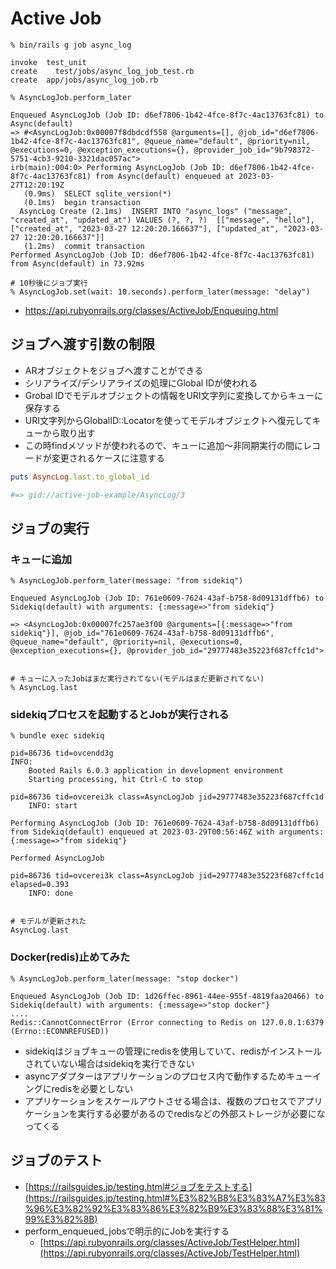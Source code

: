 # Active Job

```shell
% bin/rails g job async_log

invoke  test_unit
create    test/jobs/async_log_job_test.rb
create  app/jobs/async_log_job.rb
```

```shell
% AsyncLogJob.perform_later

Enqueued AsyncLogJob (Job ID: d6ef7806-1b42-4fce-8f7c-4ac13763fc81) to Async(default)
=> #<AsyncLogJob:0x00007f8dbdcdf558 @arguments=[], @job_id="d6ef7806-1b42-4fce-8f7c-4ac13763fc81", @queue_name="default", @priority=nil, @executions=0, @exception_executions={}, @provider_job_id="9b798372-5751-4cb3-9210-3321dac057ac">
irb(main):004:0> Performing AsyncLogJob (Job ID: d6ef7806-1b42-4fce-8f7c-4ac13763fc81) from Async(default) enqueued at 2023-03-27T12:20:19Z
   (0.9ms)  SELECT sqlite_version(*)
   (0.1ms)  begin transaction
  AsyncLog Create (2.1ms)  INSERT INTO "async_logs" ("message", "created_at", "updated_at") VALUES (?, ?, ?)  [["message", "hello"], ["created_at", "2023-03-27 12:20:20.166637"], ["updated_at", "2023-03-27 12:20:20.166637"]]
   (1.2ms)  commit transaction
Performed AsyncLogJob (Job ID: d6ef7806-1b42-4fce-8f7c-4ac13763fc81) from Async(default) in 73.92ms
```

```shell
# 10秒後にジョブ実行
% AsyncLogJob.set(wait: 10.seconds).perform_later(message: "delay")
```
- https://api.rubyonrails.org/classes/ActiveJob/Enqueuing.html

## ジョブへ渡す引数の制限
- ARオブジェクトをジョブへ渡すことができる
- シリアライズ/デシリアライズの処理にGlobal IDが使われる
- Grobal IDでモデルオブジェクトの情報をURI文字列に変換してからキューに保存する
- URI文字列からGlobalID::Locatorを使ってモデルオブジェクトへ復元してキューから取り出す
- この時findメソッドが使われるので、キューに追加〜非同期実行の間にレコードが変更されるケースに注意する
```ruby
puts AsyncLog.last.to_global_id

#=> gid://active-job-example/AsyncLog/3
```

## ジョブの実行
### キューに追加
```shell
% AsyncLogJob.perform_later(message: "from sidekiq")

Enqueued AsyncLogJob (Job ID: 761e0609-7624-43af-b758-8d09131dffb6) to Sidekiq(default) with arguments: {:message=>"from sidekiq"}

=> <AsyncLogJob:0x00007fc257ae3f00 @arguments=[{:message=>"from sidekiq"}], @job_id="761e0609-7624-43af-b758-8d09131dffb6", @queue_name="default", @priority=nil, @executions=0, @exception_executions={}, @provider_job_id="29777483e35223f687cffc1d">


# キューに入ったJobはまだ実行されてない(モデルはまだ更新されてない)
% AsyncLog.last
```

### sidekiqプロセスを起動するとJobが実行される
```shell
% bundle exec sidekiq

pid=86736 tid=ovcendd3g 
INFO: 
	Booted Rails 6.0.3 application in development environment
	Starting processing, hit Ctrl-C to stop

pid=86736 tid=ovcerei3k class=AsyncLogJob jid=29777483e35223f687cffc1d 
	INFO: start

Performing AsyncLogJob (Job ID: 761e0609-7624-43af-b758-8d09131dffb6) from Sidekiq(default) enqueued at 2023-03-29T00:56:46Z with arguments: {:message=>"from sidekiq"}

Performed AsyncLogJob

pid=86736 tid=ovcerei3k class=AsyncLogJob jid=29777483e35223f687cffc1d elapsed=0.393 
	INFO: done


# モデルが更新された
AsyncLog.last
```

### Docker(redis)止めてみた
```
% AsyncLogJob.perform_later(message: "stop docker")

Enqueued AsyncLogJob (Job ID: 1d26ffec-8961-44ee-955f-4819faa20466) to Sidekiq(default) with arguments: {:message=>"stop docker"}
....
Redis::CannotConnectError (Error connecting to Redis on 127.0.0.1:6379 (Errno::ECONNREFUSED))
```
- sidekiqはジョブキューの管理にredisを使用していて、redisがインストールされていない場合はsidekiqを実行できない
- asyncアダプターはアプリケーションのプロセス内で動作するためキューイングにredisを必要としない
- アプリケーションをスケールアウトさせる場合は、複数のプロセスでアプリケーションを実行する必要があるのでredisなどの外部ストレージが必要になってくる

## ジョブのテスト
- [https://railsguides.jp/testing.html#ジョブをテストする](https://railsguides.jp/testing.html#%E3%82%B8%E3%83%A7%E3%83%96%E3%82%92%E3%83%86%E3%82%B9%E3%83%88%E3%81%99%E3%82%8B)
- perform_enqueued_jobsで明示的にJobを実行する
    - [https://api.rubyonrails.org/classes/ActiveJob/TestHelper.html](https://api.rubyonrails.org/classes/ActiveJob/TestHelper.html)

